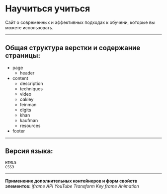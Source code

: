 # Научиться учиться
Сайт о  современных и эффективных подходах к обучени, которые вы можете использовать.
_________________________
## Общая структура верстки и содержание страницы:
  * page 
    * header
  * content
    * description
    * techniques
    * video
    * oakley
    * feinman
    * digits
    * khan
    * kaufman
    * resources
  * footer
__________________________
## Версия языка:
```
HTML5
CSS3
```
__________________________
__Применение дополнительных контейнеров и форм свойств элементов:__
_iframe_
_API YouTube_
_Transform_
_Key frame_
_Animation_


 


